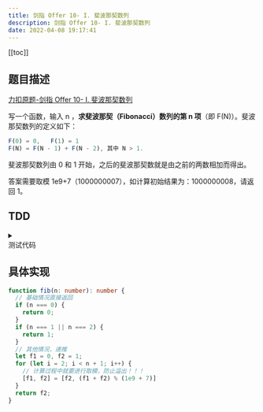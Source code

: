 ```yaml
---
title: 剑指 Offer 10- I. 斐波那契数列
description: 剑指 Offer 10- I. 斐波那契数列
date: 2022-04-08 19:17:41
---
```


[[toc]]

## 题目描述

[<div class="i-cib-leetcode"></div> 力扣原题-剑指 Offer 10- I. 斐波那契数列](https://leetcode-cn.com/problems/reverse-string/)

写一个函数，输入 n ，**求斐波那契（Fibonacci）数列的第 n 项**（即 F(N)）。斐波那契数列的定义如下：

```js
F(0) = 0,   F(1) = 1
F(N) = F(N - 1) + F(N - 2), 其中 N > 1.
```

斐波那契数列由 0 和 1 开始，之后的斐波那契数就是由之前的两数相加而得出。

<span class="font-bold text-red-600">答案需要取模 1e9+7（1000000007），如计算初始结果为：1000000008，请返回 1。</span>

## TDD

<details>
  <summary class="cursor-pointer">
    <div class="inline-flex">
      <div class="i-vscode-icons-file-type-testts mr-1"></div>
      <div>测试代码</div>
    </div>
  </summary>

```ts
describe('斐波那契', () => {
  it('base', () => {
    expect(fib(0)).toBe(0)
    expect(fib(1)).toBe(1)
    expect(fib(2)).toBe(1)
  });

  it('more', () => {
    expect(fib(3)).toBe(2)
    expect(fib(4)).toBe(3)
    expect(fib(5)).toBe(5)
    expect(fib(6)).toBe(8)
    expect(fib(7)).toBe(13)
    expect(fib(8)).toBe(21)
    expect(fib(9)).toBe(34)
    expect(fib(10)).toBe(55)
    expect(fib(11)).toBe(89)
    expect(fib(12)).toBe(144)
  });

  it('溢出取模', () => {
    expect(fib(45)).toBe(134903163)
    expect(fib(81)).toBe(107920472)
  });
});
```

</details>


## 具体实现

```ts
function fib(n: number): number {
  // 基础情况直接返回
  if (n === 0) {
    return 0;
  }
  if (n === 1 || n === 2) {
    return 1;
  }
  // 其他情况，递推
  let f1 = 0, f2 = 1;
  for (let i = 2; i < n + 1; i++) {
    // 计算过程中就要进行取模，防止溢出！！！
    [f1, f2] = [f2, (f1 + f2) % (1e9 + 7)]
  }
  return f2;
}
```